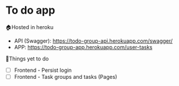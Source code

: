 # To do app

🏠Hosted in heroku 
- API (Swagger): https://todo-group-api.herokuapp.com/swagger/
- APP: https://todo-group-app.herokuapp.com/user-tasks

📖Things yet to do
- [ ] Frontend - Persist login
- [ ] Frontend - Task groups and tasks (Pages)
